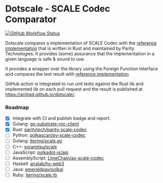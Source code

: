 # Dotscale - SCALE Codec Comparator

[![GitHub Workflow Status](https://img.shields.io/github/workflow/status/arijitAD/dotscale/Test%20and%20Deploy%20report?label=SCALE%20Codec%20Compatibility)](https://arijitad.github.io/dotscale/)

Dotscale compares a implementation of SCALE Codec with the [reference implementation](https://github.com/paritytech/parity-scale-codec) that is written in Rust and maintained by Parity Technologies. It provides (some) assurance that the implementation in a given language is safe & sound to use.

It provides a wrapper over the library using the Foreign Function Interface and compares the test result with [reference implementation](https://github.com/paritytech/parity-scale-codec) 

GitHub action is integrated to run unit tests against the Rust lib and implemented lib on each pull request and the result is published at https://arijitad.github.io/dotscale/. 

### Roadmap
- [x] Integrate with CI and publish badge and report.
- [x] Golang: [go-substrate-rpc-client](https://github.com/centrifuge/go-substrate-rpc-client/tree/master/scale)
- [x] Rust: [paritytech/parity-scale-codec](https://github.com/paritytech/parity-scale-codec)
- [ ] Python: [polkascan/py-scale-codec](https://github.com/polkascan/py-scale-codec)
- [ ] Golang: [itering/scale.go](https://github.com/itering/scale.go)
- [ ] C++: [soramitsu/scale](https://github.com/soramitsu/kagome/tree/master/core/scale)
- [ ] JavaScript: [polkadot-js/api](https://github.com/polkadot-js/api)
- [ ] AssemblyScript: [LimeChain/as-scale-codec](https://github.com/LimeChain/as-scale-codec)
- [ ] Haskell: [airalab/hs-web3](https://github.com/airalab/hs-web3)
- [ ] Java: [emeraldpay/polkaj](https://github.com/emeraldpay/polkaj)
- [ ] Ruby: [itering/scale.rb](https://github.com/itering/scale.rb)
